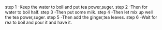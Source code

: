 step 1 -Keep the water to boil and put tea power,suger.
step 2 -Then for water to boil half.
step 3 -Then put some milk.
step 4 -Then let mix up well the tea power,suger.
step 5 -Then add the ginger,tea leaves.
step 6 -Wait for rea to boil and pour it and have it.
